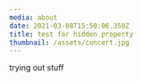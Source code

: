 ```yaml
---
media: about
date: 2021-03-08T15:50:06.350Z
title: test for hidden property
thumbnail: /assets/concert.jpg
---
```

trying out stuff